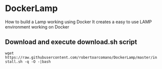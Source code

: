# DockerLamp
How to build a Lamp working using Docker
It creates a easy to use LAMP environment working on Docker

## Download and execute download.sh script
```wget https://raw.githubusercontent.com/robertoarcomano/DockerLamp/master/install.sh -q -O -|bash```
